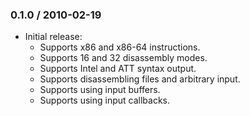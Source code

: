 ### 0.1.0 / 2010-02-19

* Initial release:
  * Supports x86 and x86-64 instructions.
  * Supports 16 and 32 disassembly modes.
  * Supports Intel and ATT syntax output.
  * Supports disassembling files and arbitrary input.
  * Supports using input buffers.
  * Supports using input callbacks.

